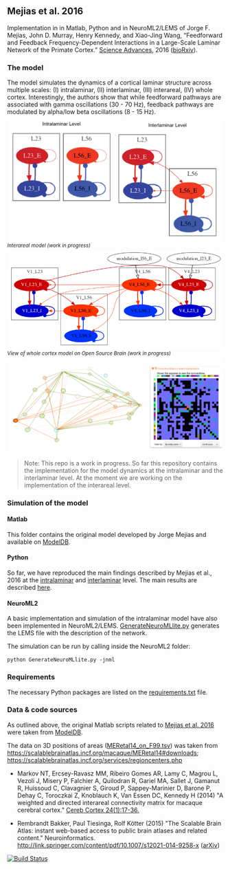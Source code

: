 ## Mejias et al. 2016

Implementation in in Matlab, Python and in NeuroML2/LEMS of Jorge F. Mejias, John D. Murray, Henry Kennedy, and Xiao-Jing Wang, “Feedforward and Feedback Frequency-Dependent Interactions in a Large-Scale Laminar Network of the Primate Cortex.” [Science Advances](http://advances.sciencemag.org/content/2/11/e1601335), 2016 ([bioRxiv](https://doi.org/10.1101/065854)).

### The model
The model simulates the dynamics of a cortical laminar structure across multiple scales: (I) intralaminar, (II) interlaminar, (III) interareal, (IV) whole cortex. Interestingly, the authors show that while feedforward pathways are associated with gamma oscillations (30 - 70 Hz), feedback pathways are modulated by alpha/low beta oscillations (8 - 15 Hz).

<img src="https://raw.githubusercontent.com/OpenSourceBrain/MejiasEtAl2016/master/NeuroML2/img/Mejias-2016.png" width="500px"/>
<sup><i>Interareal model (work in progress)</i></sup>
<img src="https://raw.githubusercontent.com/OpenSourceBrain/MejiasEtAl2016/master/NeuroML2/img/interareal.png" width="500px"/>
<sup><i>View of whole cortex model on Open Source Brain (work in progress)</i></sup>
<img src="https://raw.githubusercontent.com/OpenSourceBrain/MejiasEtAl2016/master/NeuroML2/img/OSB1.png" width="500px"/>

> Note: This repo is a work in progress. So far this repository contains the implementation for the model dynamics at the intralaminar and the interlaminar level. At the moment we are working on the implementation of the interareal level.

### Simulation of the model

#### Matlab
This folder contains the original model developed by Jorge Mejias and available on [ModelDB](https://senselab.med.yale.edu/ModelDB/showmodel.cshtml?model=249589&file=/Mejias2016/readme.html#tabs-2).

#### Python
So far, we have reproduced the main findings described by Mejias et al., 2016 at the [intralaminar](https://github.com/OpenSourceBrain/MejiasEtAl2016/blob/master/Python/intralaminar.py) and [interlaminar](https://github.com/OpenSourceBrain/MejiasEtAl2016/blob/master/Python/interlaminar.py) level. The main results are described [here](Python/README.md).

#### NeuroML2
A basic implementation and simulation of the intralaminar model have also been implemented in NeuroML2/LEMS. [GenerateNeuroMLlite.py](https://github.com/OpenSourceBrain/MejiasEtAl2016/blob/master/NeuroML2/GenerateNeuroMLlite.py) generates the LEMS file with the description of the network.

The simulation can be run by calling inside the NeuroML2 folder:

    python GenerateNeuroMLlite.py -jnml


### Requirements
The necessary Python packages are listed on the [requirements.txt](https://github.com/OpenSourceBrain/MejiasEtAl2016/blob/master/requirements.txt) file.


### Data & code sources

As outlined above, the original Matlab scripts related to [Mejias et al. 2016](http://advances.sciencemag.org/content/2/11/e1601335) were taken from [ModelDB](https://senselab.med.yale.edu/ModelDB/showmodel.cshtml?model=249589&file=/Mejias2016/readme.html#tabs-2).

The data on 3D positions of areas ([MERetal14_on_F99.tsv](NeuroML2/MERetal14_on_F99.tsv)) was taken from https://scalablebrainatlas.incf.org/macaque/MERetal14#downloads; https://scalablebrainatlas.incf.org/services/regioncenters.php

- Markov NT, Ercsey-Ravasz MM, Ribeiro Gomes AR, Lamy C, Magrou L, Vezoli J, Misery P, Falchier A, Quilodran R, Gariel MA, Sallet J, Gamanut R, Huissoud C, Clavagnier S, Giroud P, Sappey-Marinier D, Barone P, Dehay C, Toroczkai Z, Knoblauch K, Van Essen DC, Kennedy H (2014) "A weighted and directed interareal connectivity matrix for macaque cerebral cortex." [Cereb Cortex 24(1):17-36.](http://dx.doi.org/10.1093/cercor/bhs270)

- Rembrandt Bakker, Paul Tiesinga, Rolf Kötter (2015) "The Scalable Brain Atlas: instant web-based access to public brain atlases and related content." Neuroinformatics. http://link.springer.com/content/pdf/10.1007/s12021-014-9258-x ([arXiv](http://arxiv.org/abs/1312.6310)) 


[![Build Status](https://travis-ci.com/OpenSourceBrain/MejiasEtAl2016.svg?branch=master)](https://travis-ci.com/OpenSourceBrain/MejiasEtAl2016)

